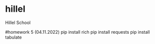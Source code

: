 # hillel
Hillel School

#homework 5 (04.11.2022)
pip install rich
pip install requests
pip install tabulate

